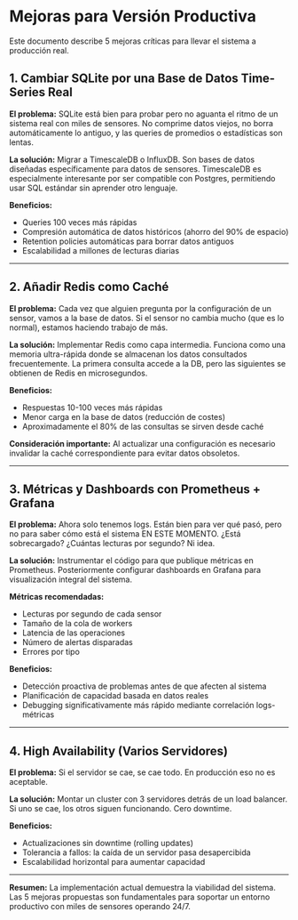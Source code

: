 # Mejoras para Versión Productiva

Este documento describe 5 mejoras críticas para llevar el sistema a producción real.

## 1. Cambiar SQLite por una Base de Datos Time-Series Real

**El problema:**
SQLite está bien para probar pero no aguanta el ritmo de un sistema real con miles de sensores. No comprime datos viejos, no borra automáticamente lo antiguo, y las queries de promedios o estadísticas son lentas.

**La solución:**
Migrar a TimescaleDB o InfluxDB. Son bases de datos diseñadas específicamente para datos de sensores. TimescaleDB es especialmente interesante por ser compatible con Postgres, permitiendo usar SQL estándar sin aprender otro lenguaje.

**Beneficios:**
- Queries 100 veces más rápidas
- Compresión automática de datos históricos (ahorro del 90% de espacio)
- Retention policies automáticas para borrar datos antiguos
- Escalabilidad a millones de lecturas diarias

---

## 2. Añadir Redis como Caché

**El problema:**
Cada vez que alguien pregunta por la configuración de un sensor, vamos a la base de datos. Si el sensor no cambia mucho (que es lo normal), estamos haciendo trabajo de más.

**La solución:**
Implementar Redis como capa intermedia. Funciona como una memoria ultra-rápida donde se almacenan los datos consultados frecuentemente. La primera consulta accede a la DB, pero las siguientes se obtienen de Redis en microsegundos.

**Beneficios:**
- Respuestas 10-100 veces más rápidas
- Menor carga en la base de datos (reducción de costes)
- Aproximadamente el 80% de las consultas se sirven desde caché

**Consideración importante:**
Al actualizar una configuración es necesario invalidar la caché correspondiente para evitar datos obsoletos.

---

## 3. Métricas y Dashboards con Prometheus + Grafana

**El problema:**
Ahora solo tenemos logs. Están bien para ver qué pasó, pero no para saber cómo está el sistema EN ESTE MOMENTO. ¿Está sobrecargado? ¿Cuántas lecturas por segundo? Ni idea.

**La solución:**
Instrumentar el código para que publique métricas en Prometheus. Posteriormente configurar dashboards en Grafana para visualización integral del sistema.

**Métricas recomendadas:**
- Lecturas por segundo de cada sensor
- Tamaño de la cola de workers
- Latencia de las operaciones
- Número de alertas disparadas
- Errores por tipo

**Beneficios:**
- Detección proactiva de problemas antes de que afecten al sistema
- Planificación de capacidad basada en datos reales
- Debugging significativamente más rápido mediante correlación logs-métricas

---

## 4. High Availability (Varios Servidores)

**El problema:**
Si el servidor se cae, se cae todo. En producción eso no es aceptable.

**La solución:**
Montar un cluster con 3 servidores detrás de un load balancer. Si uno se cae, los otros siguen funcionando. Cero downtime.

**Beneficios:**
- Actualizaciones sin downtime (rolling updates)
- Tolerancia a fallos: la caída de un servidor pasa desapercibida
- Escalabilidad horizontal para aumentar capacidad
---


**Resumen:** La implementación actual demuestra la viabilidad del sistema. Las 5 mejoras propuestas son fundamentales para soportar un entorno productivo con miles de sensores operando 24/7.
